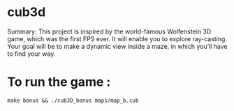 # cub3d

Summary: This project is inspired by the world-famous Wolfenstein 3D game, which was the first FPS ever. It will enable you to explore ray-casting. Your goal will be to make a dynamic view inside a maze, in which you’ll have to find your way.

# To run the game :
``` make bonus && ./cub3D_bonus maps/map_b.cub ```
